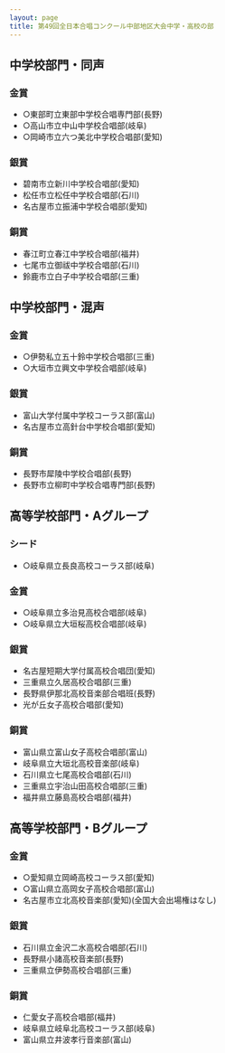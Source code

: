 ```yaml
---
layout: page
title: 第49回全日本合唱コンクール中部地区大会中学・高校の部
---
```

中学校部門・同声
----------------

### 金賞

-   ○東部町立東部中学校合唱専門部(長野)
-   ○高山市立中山中学校合唱部(岐阜)
-   ○岡崎市立六つ美北中学校合唱部(愛知)

### 銀賞

-   碧南市立新川中学校合唱部(愛知)
-   松任市立松任中学校合唱部(石川)
-   名古屋市立振浦中学校合唱部(愛知)

### 銅賞

-   春江町立春江中学校合唱部(福井)
-   七尾市立御祓中学校合唱部(石川)
-   鈴鹿市立白子中学校合唱部(三重)

中学校部門・混声
----------------

### 金賞

-   ○伊勢私立五十鈴中学校合唱部(三重)
-   ○大垣市立興文中学校合唱部(岐阜)

### 銀賞

-   富山大学付属中学校コーラス部(富山)
-   名古屋市立高針台中学校合唱部(愛知)

### 銅賞

-   長野市犀陵中学校合唱部(長野)
-   長野市立柳町中学校合唱専門部(長野)

高等学校部門・Aグループ
-----------------------

### シード

-   ○岐阜県立長良高校コーラス部(岐阜)

### 金賞

-   ○岐阜県立多治見高校合唱部(岐阜)
-   ○岐阜県立大垣桜高校合唱部(岐阜)

### 銀賞

-   名古屋短期大学付属高校合唱団(愛知)
-   三重県立久居高校合唱部(三重)
-   長野県伊那北高校音楽部合唱班(長野)
-   光が丘女子高校合唱部(愛知)

### 銅賞

-   富山県立富山女子高校合唱部(富山)
-   岐阜県立大垣北高校音楽部(岐阜)
-   石川県立七尾高校合唱部(石川)
-   三重県立宇治山田高校合唱部(三重)
-   福井県立藤島高校合唱部(福井)

高等学校部門・Bグループ
-----------------------

### 金賞

-   ○愛知県立岡崎高校コーラス部(愛知)
-   ○富山県立高岡女子高校合唱部(富山)
-   名古屋市立北高校音楽部(愛知)(全国大会出場権はなし)

### 銀賞

-   石川県立金沢二水高校合唱部(石川)
-   長野県小諸高校音楽部(長野)
-   三重県立伊勢高校合唱部(三重)

### 銅賞

-   仁愛女子高校合唱部(福井)
-   岐阜県立岐阜北高校コーラス部(岐阜)
-   富山県立井波孝行音楽部(富山)
